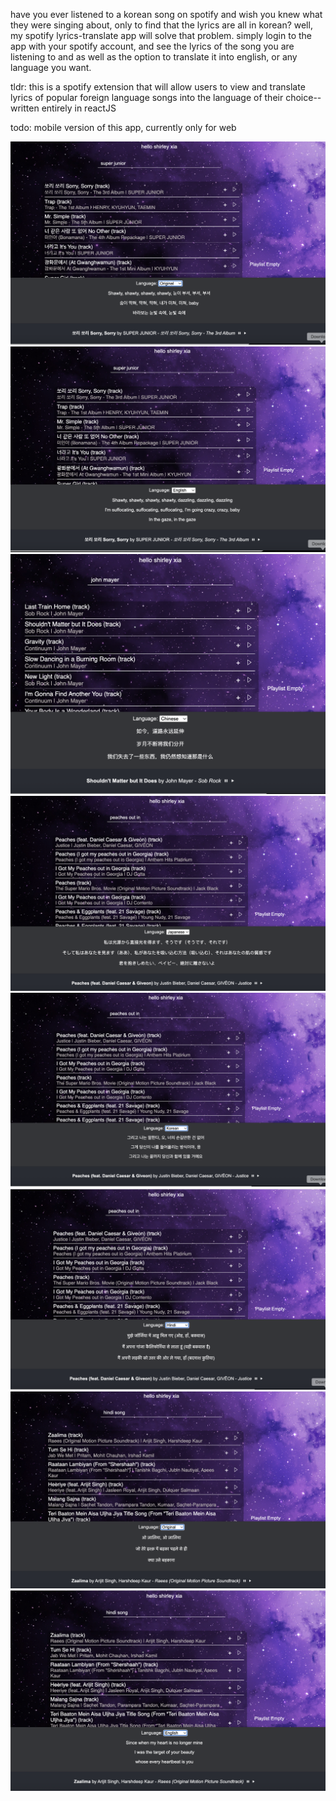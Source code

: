have you ever listened to a korean song on spotify and wish you knew what they were singing about, only to find that the lyrics are all in korean? well, my spotify lyrics-translate app will solve that problem. simply login to the app with your spotify account, and see the lyrics of the song you are listening to and as well as the option to translate it into english, or any language you want.

tldr:
this is a spotify extension that will allow users to view and translate lyrics of popular foreign language songs into the language of their choice--written entirely in reactJS

todo: mobile version of this app, currently only for web

![Screenshot](screenshots/Screenshot0.png)
![Screenshot](screenshots/Screenshot1.png)
![Screenshot](screenshots/Screenshot2.png)
![Screenshot](screenshots/Screenshot3.png)
![Screenshot](screenshots/Screenshot4.png)
![Screenshot](screenshots/Screenshot5.png)
![Screenshot](screenshots/Screenshot6.png)
![Screenshot](screenshots/Screenshot7.png)
